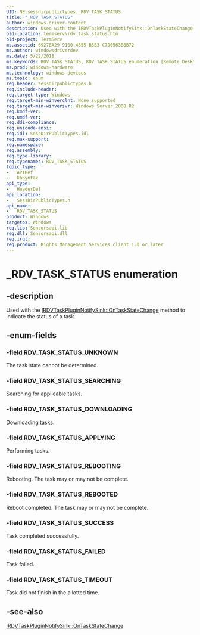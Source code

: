```yaml
---
UID: NE:sessdirpublictypes._RDV_TASK_STATUS
title: "_RDV_TASK_STATUS"
author: windows-driver-content
description: Used with the IRDVTaskPluginNotifySink::OnTaskStateChange method to indicate the status of a task.
old-location: termserv\rdv_task_status.htm
old-project: TermServ
ms.assetid: 69278A29-9100-4855-B5B3-C790563B8B72
ms.author: windowsdriverdev
ms.date: 5/22/2018
ms.keywords: RDV_TASK_STATUS, RDV_TASK_STATUS enumeration [Remote Desktop Services], RDV_TASK_STATUS_APPLYING, RDV_TASK_STATUS_DOWNLOADING, RDV_TASK_STATUS_FAILED, RDV_TASK_STATUS_REBOOTED, RDV_TASK_STATUS_REBOOTING, RDV_TASK_STATUS_SEARCHING, RDV_TASK_STATUS_SUCCESS, RDV_TASK_STATUS_TIMEOUT, RDV_TASK_STATUS_UNKNOWN, _RDV_TASK_STATUS, sessdirpublictypes/RDV_TASK_STATUS, sessdirpublictypes/RDV_TASK_STATUS_APPLYING, sessdirpublictypes/RDV_TASK_STATUS_DOWNLOADING, sessdirpublictypes/RDV_TASK_STATUS_FAILED, sessdirpublictypes/RDV_TASK_STATUS_REBOOTED, sessdirpublictypes/RDV_TASK_STATUS_REBOOTING, sessdirpublictypes/RDV_TASK_STATUS_SEARCHING, sessdirpublictypes/RDV_TASK_STATUS_SUCCESS, sessdirpublictypes/RDV_TASK_STATUS_TIMEOUT, sessdirpublictypes/RDV_TASK_STATUS_UNKNOWN, termserv.rdv_task_status
ms.prod: windows-hardware
ms.technology: windows-devices
ms.topic: enum
req.header: sessdirpublictypes.h
req.include-header: 
req.target-type: Windows
req.target-min-winverclnt: None supported
req.target-min-winversvr: Windows Server 2008 R2
req.kmdf-ver: 
req.umdf-ver: 
req.ddi-compliance: 
req.unicode-ansi: 
req.idl: SessDirPublicTypes.idl
req.max-support: 
req.namespace: 
req.assembly: 
req.type-library: 
req.typenames: RDV_TASK_STATUS
topic_type:
-	APIRef
-	kbSyntax
api_type:
-	HeaderDef
api_location:
-	SessDirPublicTypes.h
api_name:
-	RDV_TASK_STATUS
product: Windows
targetos: Windows
req.lib: Sensorsapi.lib
req.dll: Sensorsapi.dll
req.irql: 
req.product: Rights Management Services client 1.0 or later
---
```


# _RDV_TASK_STATUS enumeration


## -description


Used with the <a href="https://msdn.microsoft.com/3021ea7a-2627-48d1-8df5-c40e7a9b51c5">IRDVTaskPluginNotifySink::OnTaskStateChange</a> method to indicate the status of a task.


## -enum-fields




### -field RDV_TASK_STATUS_UNKNOWN

The task state cannot be determined.


### -field RDV_TASK_STATUS_SEARCHING

Searching for applicable tasks.


### -field RDV_TASK_STATUS_DOWNLOADING

Downloading tasks.


### -field RDV_TASK_STATUS_APPLYING

Performing tasks.


### -field RDV_TASK_STATUS_REBOOTING

Rebooting. The task may or may not be complete.


### -field RDV_TASK_STATUS_REBOOTED

Reboot completed. The task may or may not be complete.


### -field RDV_TASK_STATUS_SUCCESS

Task completed successfully.


### -field RDV_TASK_STATUS_FAILED

Task failed.


### -field RDV_TASK_STATUS_TIMEOUT

Task did not finish in the allotted time.


## -see-also




<a href="https://msdn.microsoft.com/3021ea7a-2627-48d1-8df5-c40e7a9b51c5">IRDVTaskPluginNotifySink::OnTaskStateChange</a>
 

 

